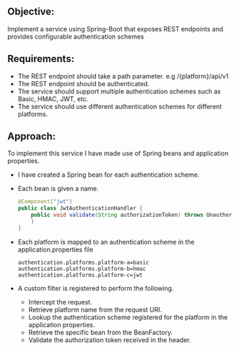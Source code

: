 Objective:
---------
Implement a service using Spring-Boot that exposes REST endpoints and provides configurable authentication schemes

Requirements:
-------------

* The REST endpoint should take a path parameter. e.g /{platform}/api/v1
* The REST endpoint should be authenticated.
* The service should support multiple authentication schemes such as Basic, HMAC, JWT, etc.
* The service should use different authentication schemes for different platforms.

Approach:
---------

To implement this service I have made use of Spring beans and application properties.
* I have created a Spring bean for each authentication scheme.

* Each bean is given a name.
  
  ```java
  @Component("jwt")
  public class JwtAuthenticationHandler {
      public void validate(String authorizationToken) throws UnauthorizedException {
      }
  } 
  ```
        
* Each platform is mapped to an authentication scheme in the application.properties file

    ```properties
    authentication.platforms.platform-a=basic
    authentication.platforms.platform-b=hmac
    authentication.platforms.platform-c=jwt
    ```

* A custom filter is registered to perform the following.
  * Intercept the request.
  * Retrieve platform name from the request URI.
  * Lookup the authentication scheme registered for the platform in the application properties.
  * Retrieve the specific bean from the BeanFactory.
  * Validate the authorization token received in the header.


